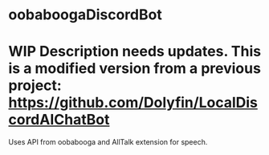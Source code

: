 # oobaboogaDiscordBot
# WIP Description needs updates. This is a modified version from a previous project: https://github.com/Dolyfin/LocalDiscordAIChatBot

Uses API from oobabooga and AllTalk extension for speech.
